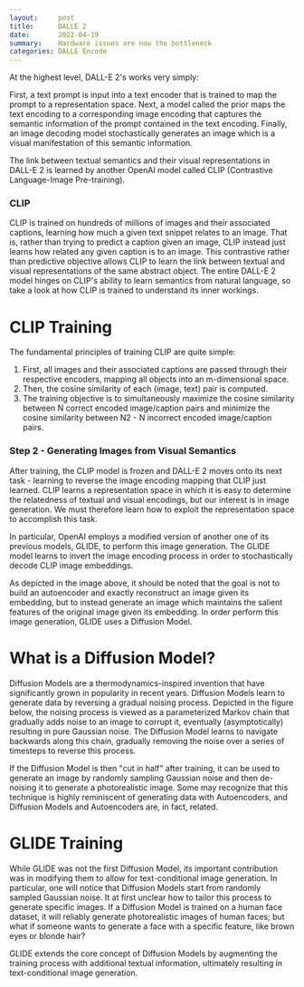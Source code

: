 ```yaml
---
layout:     post
title:      DALLE 2
date:       2022-04-19
summary:    Hardware issues are now the bottleneck
categories: DALLE Encode
---
```


At the highest level, DALL-E 2's works very simply:

First, a text prompt is input into a text encoder that is trained to map the prompt to a representation space.
Next, a model called the prior maps the text encoding to a corresponding image encoding that captures the semantic information of the prompt contained in the text encoding.
Finally, an image decoding model stochastically generates an image which is a visual manifestation of this semantic information.

 The link between textual semantics and their visual representations in DALL-E 2 is learned by another OpenAI model called CLIP (Contrastive Language-Image Pre-training).
 ### CLIP

CLIP is trained on hundreds of millions of images and their associated captions, learning how much a given text snippet relates to an image. That is, rather than trying to predict a caption given an image, CLIP instead just learns how related any given caption is to an image. This contrastive rather than predictive objective allows CLIP to learn the link between textual and visual representations of the same abstract object. The entire DALL-E 2 model hinges on CLIP's ability to learn semantics from natural language, so take a look at how CLIP is trained to understand its inner workings.

# CLIP Training
The fundamental principles of training CLIP are quite simple:

1. First, all images and their associated captions are passed through their respective encoders, mapping all objects into an m-dimensional space.
2. Then, the cosine similarity of each (image, text) pair is computed.
3. The training objective is to simultaneously maximize the cosine similarity between N correct encoded image/caption pairs and minimize the cosine similarity between N2 - N incorrect encoded image/caption pairs.
### Step 2 - Generating Images from Visual Semantics
After training, the CLIP model is frozen and DALL-E 2 moves onto its next task - learning to reverse the image encoding mapping that CLIP just learned. CLIP learns a representation space in which it is easy to determine the relatedness of textual and visual encodings, but our interest is in image generation. We must therefore learn how to exploit the representation space to accomplish this task.

In particular, OpenAI employs a modified version of another one of its previous models, GLIDE, to perform this image generation. The GLIDE model learns to invert the image encoding process in order to stochastically decode CLIP image embeddings.

As depicted in the image above, it should be noted that the goal is not to build an autoencoder and exactly reconstruct an image given its embedding, but to instead generate an image which maintains the salient features of the original image given its embedding. In order perform this image generation, GLIDE uses a Diffusion Model.

# What is a Diffusion Model?
Diffusion Models are a thermodynamics-inspired invention that have significantly grown in popularity in recent years. Diffusion Models learn to generate data by reversing a gradual noising process. Depicted in the figure below, the noising process is viewed as a parameterized Markov chain that gradually adds noise to an image to corrupt it, eventually (asymptotically) resulting in pure Gaussian noise. The Diffusion Model learns to navigate backwards along this chain, gradually removing the noise over a series of timesteps to reverse this process.


If the Diffusion Model is then "cut in half" after training, it can be used to generate an image by randomly sampling Gaussian noise and then de-noising it to generate a photorealistic image. Some may recognize that this technique is highly reminiscent of generating data with Autoencoders, and Diffusion Models and Autoencoders are, in fact, related.

# GLIDE Training
While GLIDE was not the first Diffusion Model, its important contribution was in modifying them to allow for text-conditional image generation. In particular, one will notice that Diffusion Models start from randomly sampled Gaussian noise. It at first unclear how to tailor this process to generate specific images. If a Diffusion Model is trained on a human face dataset, it will reliably generate photorealistic images of human faces; but what if someone wants to generate a face with a specific feature, like brown eyes or blonde hair?

GLIDE extends the core concept of Diffusion Models by augmenting the training process with additional textual information, ultimately resulting in text-conditional image generation.
